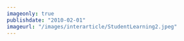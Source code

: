```yaml
---
imageonly: true
publishdate: "2010-02-01"
imageurl: "/images/interarticle/StudentLearning2.jpeg"
---
```


